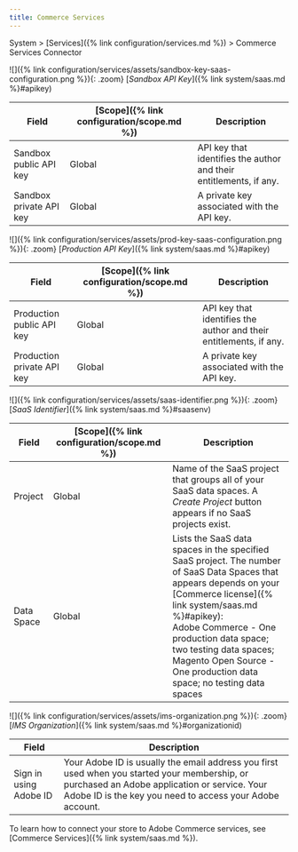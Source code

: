 ```yaml
---
title: Commerce Services
---
```


System > [Services]({% link configuration/services.md %}) > Commerce Services Connector

![]({% link configuration/services/assets/sandbox-key-saas-configuration.png %}){: .zoom}
[_Sandbox API Key_]({% link system/saas.md %}#apikey)

|Field|[Scope]({% link configuration/scope.md %})|Description|
|--- |--- |--- |
|Sandbox public API key|Global|API key that identifies the author and their entitlements, if any.|
|Sandbox private API key|Global|A private key associated with the API key.|

![]({% link configuration/services/assets/prod-key-saas-configuration.png %}){: .zoom}
[_Production API Key_]({% link system/saas.md %}#apikey)

|Field|[Scope]({% link configuration/scope.md %})|Description|
|--- |--- |--- |
|Production public API key|Global|API key that identifies the author and their entitlements, if any.|
|Production private API key|Global|A private key associated with the API key.|

![]({% link configuration/services/assets/saas-identifier.png %}){: .zoom}
[_SaaS Identifier_]({% link system/saas.md %}#saasenv)

|Field|[Scope]({% link configuration/scope.md %})|Description|
|--- |--- |--- |
|Project|Global|Name of the SaaS project that groups all of your SaaS data spaces. A _Create Project_ button appears if no SaaS projects exist.|
|Data Space|Global|Lists the SaaS data spaces in the specified SaaS project. The number of SaaS Data Spaces that appears depends on your [Commerce license]({% link system/saas.md %}#apikey):<br />Adobe Commerce - One production data space; two testing data spaces;<br />Magento Open Source - One production data space; no testing data spaces|

![]({% link configuration/services/assets/ims-organization.png %}){: .zoom}
[_IMS Organization_]({% link system/saas.md %}#organizationid)

|Field|Description|
|--- |--- |
|Sign in using Adobe ID| Your Adobe ID is usually the email address you first used when you started your membership, or purchased an Adobe application or service. Your Adobe ID is the key you need to access your Adobe account.|

To learn how to connect your store to Adobe Commerce services, see [Commerce Services]({% link system/saas.md %}).